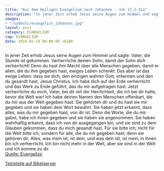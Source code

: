 ```yaml
---
title: "Aus dem Heiligen Evangelium nach Johannes - Joh 17,1-11a"
description: "In jener Zeit erhob Jesus seine Augen zum Himmel und sagte: Vater, die Stunde ist gekommen. Verherrliche deinen Sohn, damit der Sohn dich verherrlicht! Denn du hast ihm Macht über alle Menschen gegeben, damit er allen, die du ihm gegeben hast, ewiges Leben schenkt. Das aber ist d...."
images:
- "/symbols/evangelist_johannes.jpg"
layout: post
category: EVANGELIUM
tag: EVANGELIUM
date: 2024-05-14 08:00:00 +0100
---
```

In jener Zeit erhob Jesus seine Augen zum Himmel und sagte: Vater, die Stunde ist gekommen. Verherrliche deinen Sohn, damit der Sohn dich verherrlicht!
Denn du hast ihm Macht über alle Menschen gegeben, damit er allen, die du ihm gegeben hast, ewiges Leben schenkt.
Das aber ist das ewige Leben: dass sie dich, den einzigen wahren Gott, erkennen und den du gesandt hast, Jesus Christus.<!--more-->
Ich habe dich auf der Erde verherrlicht und das Werk zu Ende geführt, das du mir aufgetragen hast.
Jetzt verherrliche du mich, Vater, bei dir mit der Herrlichkeit, die ich bei dir hatte, bevor die Welt war!
Ich habe deinen Namen den Menschen offenbart, die du mir aus der Welt gegeben hast. Sie gehörten dir und du hast sie mir gegeben und sie haben dein Wort bewahrt.
Sie haben jetzt erkannt, dass alles, was du mir gegeben hast, von dir ist.
Denn die Worte, die du mir gabst, habe ich ihnen gegeben und sie haben sie angenommen. Sie haben wahrhaftig erkannt, dass ich von dir ausgegangen bin, und sie sind zu dem Glauben gekommen, dass du mich gesandt hast.
Für sie bitte ich; nicht für die Welt bitte ich, sondern für alle, die du mir gegeben hast; denn sie gehören dir.
Alles, was mein ist, ist dein, und was dein ist, ist mein; in ihnen bin ich verherrlicht.
Ich bin nicht mehr in der Welt, aber sie sind in der Welt und ich komme zu dir.<br>
[Quelle: Evangelizo](https://evangeliumtagfuertag.org/DE/gospel)

[Textstelle auf Bibelserver](https://www.bibleserver.com/EU/Johannes17,1-11a)
